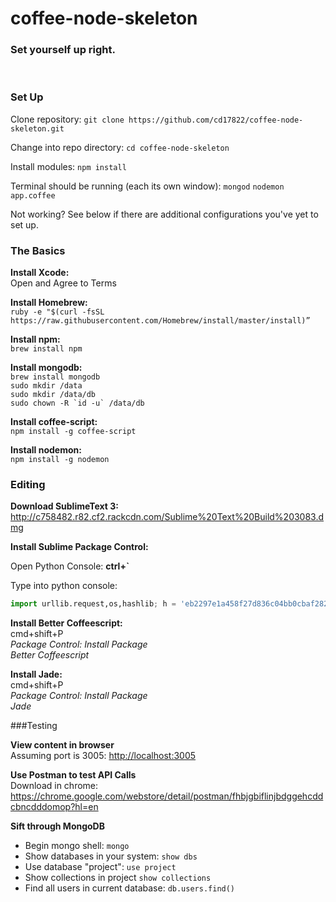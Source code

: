 # coffee-node-skeleton
### Set yourself up right.
<br>

### Set Up

Clone repository: `git clone https://github.com/cd17822/coffee-node-skeleton.git`

Change into repo directory: `cd coffee-node-skeleton`

Install modules: `npm install`

Terminal should be running (each its own window): `mongod` `nodemon app.coffee`

Not working? See below if there are additional configurations you've yet to set up.

### The Basics

**Install Xcode:**<br>
Open and Agree to Terms

**Install Homebrew:**</br>
`ruby -e "$(curl -fsSL https://raw.githubusercontent.com/Homebrew/install/master/install)”`

**Install npm:**</br>
`brew install npm`

**Install mongodb:**</br>
`brew install mongodb`<br>
`sudo mkdir /data`<br>
`sudo mkdir /data/db`<br>
```sudo chown -R `id -u` /data/db```

**Install coffee-script:**<br>
`npm install -g coffee-script`

**Install nodemon:**<br>
`npm install -g nodemon`

### Editing

**Download SublimeText 3:**</br>
<http://c758482.r82.cf2.rackcdn.com/Sublime%20Text%20Build%203083.dmg>

**Install Sublime Package Control:**

Open Python Console: **ctrl+`**

Type into python console:<br>
```python
import urllib.request,os,hashlib; h = 'eb2297e1a458f27d836c04bb0cbaf282' + 'd0e7a3098092775ccb37ca9d6b2e4b7d'; pf = 'Package Control.sublime-package'; ipp = sublime.installed_packages_path(); urllib.request.install_opener( urllib.request.build_opener( urllib.request.ProxyHandler()) ); by = urllib.request.urlopen( 'http://packagecontrol.io/' + pf.replace(' ', '%20')).read(); dh = hashlib.sha256(by).hexdigest(); print('Error validating download (got %s instead of %s), please try manual install' % (dh, h)) if dh != h else open(os.path.join( ipp, pf), 'wb' ).write(by)
```

**Install Better Coffeescript:**</br>
cmd+shift+P<br>
_Package Control: Install Package_<br>
_Better Coffeescript_<br>

**Install Jade:**</br>
cmd+shift+P<br>
_Package Control: Install Package_<br>
_Jade_<br>



###Testing

**View content in browser**<br>
Assuming port is 3005: <http://localhost:3005>

**Use Postman to test API Calls**<br>
Download in chrome: <https://chrome.google.com/webstore/detail/postman/fhbjgbiflinjbdggehcddcbncdddomop?hl=en>

**Sift through MongoDB**

- Begin mongo shell: `mongo`
- Show databases in your system: `show dbs`
- Use database "project": `use project`
- Show collections in project `show collections`
- Find all users in current database: `db.users.find()`
